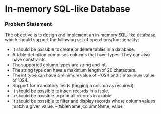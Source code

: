 # In-memory SQL-like Database
### Problem Statement
The objective is to design and implement an in-memory SQL-like database, which should support the following set of operations/functionality:
- It should be possible to create or delete tables in a database.
- A table definition comprises columns that have types. They can also have constraints
- The supported column types are string and int.
- The string type can have a maximum length of 20 characters.
- The int type can have a minimum value of -1024 and a maximum value of 1024.
- Support for mandatory fields (tagging a column as required)
- It should be possible to insert records in a table.
- It should be possible to print all records in a table.
- It should be possible to filter and display records whose column values match a given value.     – tableName ,columnName, value

